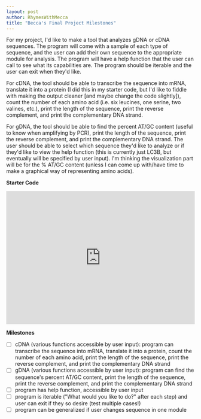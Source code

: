 ```yaml
---
layout: post
author: RhymesWithMecca
title: "Becca's Final Project Milestones"
---
```


For my project, I'd like to make a tool that analyzes gDNA or cDNA sequences.  The program will come with a sample of each type of sequence, and the user can add their own sequence to the appropriate module for analysis.  The program will have a help function that the user can call to see what its capabilities are.  The program should be iterable and the user can exit when they'd like.  

For cDNA, the tool should be able to transcribe the sequence into mRNA, translate it into a protein (I did this in my starter code, but I'd like to fiddle with making the output cleaner [and maybe change the code slightly]), count the number of each amino acid (i.e. six leucines, one serine, two valines, etc.), print the length of the sequence, print the reverse complement, and print the complementary DNA strand.

For gDNA, the tool should be able to find the percent AT/GC content (useful to know when amplifying by PCR), print the length of the sequence, print the reverse complement, and print the complementary DNA strand. The user should be able to select which sequence they'd like to analyze or if they'd like to view the help function (this is currently just LC3B, but eventually will be specified by user input).  I'm thinking the visualization part will be for the % AT/GC content (unless I can come up with/have time to make a graphical way of representing amino acids).  
 
**Starter Code**

<iframe src="https://trinket.io/embed/python3/84d05dedeb" width="100%" height="356" frameborder="0" marginwidth="0" marginheight="0" allowfullscreen></iframe>

**Milestones**
 - [ ] cDNA (various functions accessible by user input): program can transcribe the sequence into mRNA, translate it into a protein, count the number of each amino acid, print the length of the sequence, print the reverse complement, and print the complementary DNA strand
 - [ ] gDNA (various functions accessible by user input): program can find the sequence's percent AT/GC content, print the length of the sequence, print the reverse complement, and print the complementary DNA strand
 - [ ] program has help function, accessible by user input
 - [ ] program is iterable ("What would you like to do?" after each step) and user can exit if they so desire (test multiple cases!)
 - [ ] program can be generalized if user changes sequence in one module
